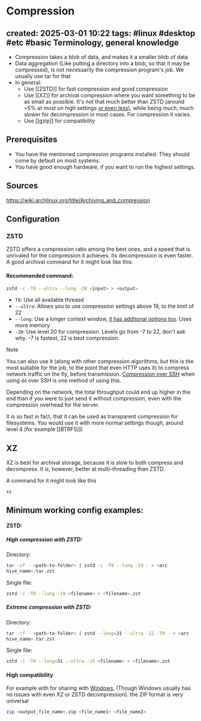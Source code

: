 # Compression
created: 2025-03-01 10:22
tags: #linux #desktop #etc #basic 
Terminology, general knowledge
---
- Compression takes a blob of data, and makes it a smaller blob of data
- Data aggregation (Like putting a directory into a blob, so that it may be compressed), is not necessarily the compression program's job. We usually use tar for that
- In general:
	- Use [[ZSTD]] for fast compression and good compression
	- Use [[XZ]] for archival compression where you want something to be as small as possible. It's not that much better than ZSTD (around ~5% at most on high settings [or even less](https://en.wikipedia.org/wiki/Zstd#Usage)), while being much, much slower for decompression in most cases. For compression it varies.
	- Use [[gzip]] for compatibility

Prerequisites
---
- You have the mentioned compression programs installed. They should come by default on most systems.
- You have good enough hardware, if you want to run the highest settings.

Sources
---
https://wiki.archlinux.org/title/Archiving_and_compression



Configuration
---

### ZSTD

ZSTD offers a compression ratio among the best ones, and a speed that is unrivaled for the compression it achieves. Its decompression is even faster. A good archival command for it might look like this:

#### Recommended command:
```bash
zstd -c -T0 --ultra --long -20 <input> > <output>
```

- `T0`: Use all available threasd
- `--ultra`: Allows you to use compression settings above 19, to the limit of 22
- `--long`: Use a longer context window, [it has addtional options too](https://news.ycombinator.com/item?id=16228217). Uses more memory.
- `-20`: Use level 20 for compression. Levels go from -7 to 22, don't ask why. -7 is fastest, 22 is best compression.

> [!NOTE]  
> You can also use it (along with other compression algorithms, but this is the most suitable for the job, to the point that even HTTP uses it) to compress network traffic on the fly, before transmission. [Compression over SSH](../Command%20compendium.md#Compression) when using `dd` over SSH is one method of using this.

Depending on the network, the total throughput could end up higher in the end than if you were to just send it without compression, even with the compression overhead for the server.




It is so fast in fact, that it can be used as transparent compression for filesystems. You would use it with more normal settings though, around level 4 (for example [[BTRFS]])

XZ
---
XZ is best for archival storage, because it is slow to both compress and decompress. It is, however, better at multi-threading than ZSTD.

A command for it might look like this
```bash
xz
```


Minimum working config examples:
---

#### ZSTD:
##### High compression with ZSTD:

Directory:
```bash
tar -cf - <path-to-folder> | zstd -c -T0 --long -19 - > <arc  
hive_name>.tar.zst
```

Single file:
```bash
zstd -c -T0 --long -19 <filename> > <filename>.zst
```
##### Extreme compression with ZSTD:

Directory:
```bash
tar -cf - <path-to-folder> | zstd --long=31 --ultra -22 -T0 - > <arc  
hive_name>.tar.zst
```
Single file:
```bash
zstd -c -T0 --long=31 --ultra -19 <filename> > <filename>.zst
```



#### High compatibility 
For example with for sharing with [Windows](../../Windows/Windows.md), (Though Windows usually has no issues with even XZ or ZSTD decompression). the ZIP format is very universal

```bash
zip <output_file_name>.zip <file_name1> <file_name2>
```